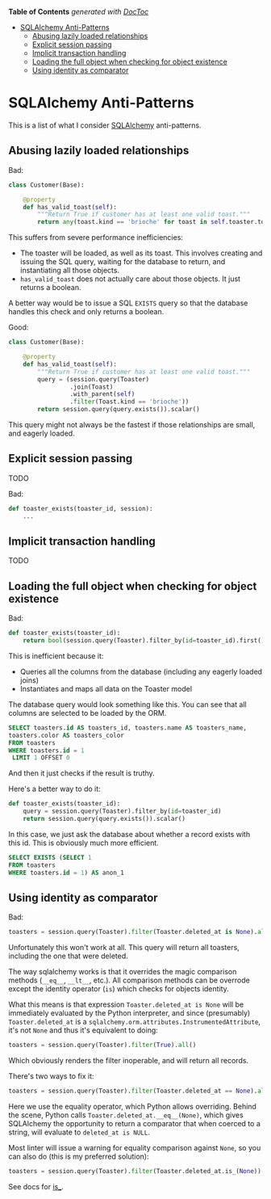 <!-- START doctoc generated TOC please keep comment here to allow auto update -->
<!-- DON'T EDIT THIS SECTION, INSTEAD RE-RUN doctoc TO UPDATE -->
**Table of Contents**  *generated with [DocToc](https://github.com/thlorenz/doctoc)*

- [SQLAlchemy Anti-Patterns](#sqlalchemy-anti-patterns)
  - [Abusing lazily loaded relationships](#abusing-lazily-loaded-relationships)
  - [Explicit session passing](#explicit-session-passing)
  - [Implicit transaction handling](#implicit-transaction-handling)
  - [Loading the full object when checking for object existence](#loading-the-full-object-when-checking-for-object-existence)
  - [Using identity as comparator](#using-identity-as-comparator)

<!-- END doctoc generated TOC please keep comment here to allow auto update -->

SQLAlchemy Anti-Patterns
========================

This is a list of what I consider [SQLAlchemy](http://www.sqlalchemy.org/)
anti-patterns.

Abusing lazily loaded relationships
-----------------------------------

Bad:

```python
class Customer(Base):

    @property
    def has_valid_toast(self):
        """Return True if customer has at least one valid toast."""
        return any(toast.kind == 'brioche' for toast in self.toaster.toasts)
```

This suffers from severe performance inefficiencies:

* The toaster will be loaded, as well as its toast. This involves creating and
  issuing the SQL query, waiting for the database to return, and instantiating
  all those objects.
* `has_valid_toast` does not actually care about those objects. It just returns
  a boolean.

A better way would be to issue a SQL `EXISTS` query so that the database
handles this check and only returns a boolean.

Good:

```python
class Customer(Base):

    @property
    def has_valid_toast(self):
        """Return True if customer has at least one valid toast."""
        query = (session.query(Toaster)
                 .join(Toast)
                 .with_parent(self)
                 .filter(Toast.kind == 'brioche'))
        return session.query(query.exists()).scalar()
```

This query might not always be the fastest if those relationships are small,
and eagerly loaded.

Explicit session passing
------------------------

TODO

Bad:

```python
def toaster_exists(toaster_id, session):
    ...
```

Implicit transaction handling
-----------------------------

TODO

Loading the full object when checking for object existence
----------------------------------------------------------

Bad:

```python
def toaster_exists(toaster_id):
    return bool(session.query(Toaster).filter_by(id=toaster_id).first())
```

This is inefficient because it:

* Queries all the columns from the database (including any eagerly loaded joins)
* Instantiates and maps all data on the Toaster model

The database query would look something like this. You can see that all columns
are selected to be loaded by the ORM.

```sql
SELECT toasters.id AS toasters_id, toasters.name AS toasters_name,
toasters.color AS toasters_color
FROM toasters
WHERE toasters.id = 1
 LIMIT 1 OFFSET 0
```

And then it just checks if the result is truthy.

Here's a better way to do it:

```python
def toaster_exists(toaster_id):
    query = session.query(Toaster).filter_by(id=toaster_id)
    return session.query(query.exists()).scalar()
```

In this case, we just ask the database about whether a record exists with this
id. This is obviously much more efficient.

```sql
SELECT EXISTS (SELECT 1
FROM toasters
WHERE toasters.id = 1) AS anon_1
```

Using identity as comparator
----------------------------

Bad:

```python
toasters = session.query(Toaster).filter(Toaster.deleted_at is None).all()
```

Unfortunately this won't work at all. This query will return all toasters,
including the one that were deleted.

The way sqlalchemy works is that it overrides the magic comparison methods
(`__eq__`, `__lt__`, etc.). All comparison methods can be overrode except the
identity operator (`is`) which checks for objects identity.

What this means is that expression `Toaster.deleted_at is None` will be
immediately evaluated by the Python interpreter, and since (presumably)
`Toaster.deleted_at` is a `sqlalchemy.orm.attributes.InstrumentedAttribute`,
it's not `None` and thus it's equivalent to doing:

```python
toasters = session.query(Toaster).filter(True).all()
```

Which obviously renders the filter inoperable, and will return all records.

There's two ways to fix it:

```python
toasters = session.query(Toaster).filter(Toaster.deleted_at == None).all()
```

Here we use the equality operator, which Python allows overriding. Behind the
scene, Python calls `Toaster.deleted_at.__eq__(None)`, which gives SQLAlchemy
the opportunity to return a comparator that when coerced to a string, will
evaluate to `deleted_at is NULL`.

Most linter will issue a warning for equality comparison against `None`, so you
can also do (this is my preferred solution):

```python
toasters = session.query(Toaster).filter(Toaster.deleted_at.is_(None)).all()
```

See docs for
[is_](http://docs.sqlalchemy.org/en/rel_1_0/core/sqlelement.html#sqlalchemy.sql.operators.ColumnOperators.is_).
